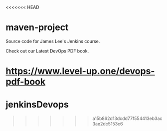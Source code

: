 <<<<<<< HEAD
# maven-project
Source code for James Lee's Jenkins course.

Check out our Latest DevOps PDF book.

https://www.level-up.one/devops-pdf-book
=======
# jenkinsDevops
>>>>>>> a15b862d13dcdd77f554413eb3ac3ae2dc5153c6
